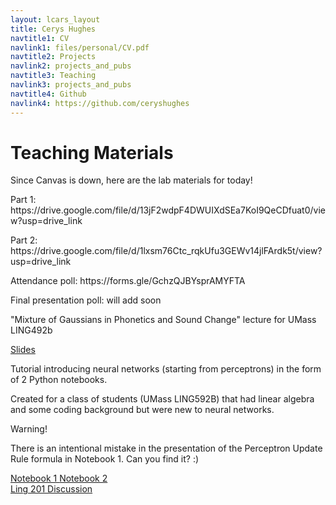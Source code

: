 ```yaml
---
layout: lcars_layout
title: Cerys Hughes
navtitle1: CV
navlink1: files/personal/CV.pdf
navtitle2: Projects
navlink2: projects_and_pubs
navtitle3: Teaching
navlink3: projects_and_pubs
navtitle4: Github
navlink4: https://github.com/ceryshughes
---
```

<h1>Teaching Materials</h1>

<div class="lcars-bar">
</div>


<section>
  <p> Since Canvas is down, here are the lab materials for today!  </p>
  <p> Part 1: https://drive.google.com/file/d/13jF2wdpF4DWUIXdSEa7KoI9QeCDfuat0/view?usp=drive_link </p>
  <p> Part 2: https://drive.google.com/file/d/1lxsm76Ctc_rqkUfu3GEWv14jlFArdk5t/view?usp=drive_link </p>
  <p> Attendance poll: https://forms.gle/GchzQJBYsprAMYFTA </p>
  <p>Final presentation poll: will add soon </p>
</section>

<div class="lcars-bar">
</div>

<section>
<p>"Mixture of Gaussians in Phonetics and Sound Change" lecture for UMass LING492b </p>
<div class="buttons">
  <a href="/files/personal/teaching/Computational_Linguistics/Gaussian_Mixture_Model_Phonetics.pdf" class="sunflower" >Slides</a>
</div>
</section>


<div class="lcars-bar">
</div>

<section>
<p>Tutorial introducing neural networks (starting from perceptrons) in the form of 2 Python notebooks.  </p>
<p> Created for a class of students (UMass LING592B) that had linear algebra and some coding background but were new to neural networks. </p>
<p class="blink-fast go-mars"> Warning! </p> <p> There is an intentional mistake in the presentation of the Perceptron Update Rule formula in Notebook 1. Can you find it? :) </p>
<div class="buttons">
  <a href="/files/personal/teaching/592B_Speech_Processing/Perceptrons.ipynb" class="sunflower" > Notebook 1 </a>
  <a href="/files/personal/teaching/592B_Speech_Processing/Vowel_Perceptrons.ipynb" class="bluey" > Notebook 2 </a>
 </div>
</section>

<div class="lcars-bar">
</div>

<section>
<div class="buttons">
<a href = "/ling201sp24"> Ling 201 Discussion </a>
</div>
</section>

